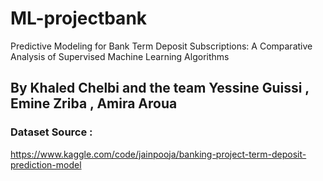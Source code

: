 # ML-projectbank
Predictive Modeling for Bank Term Deposit Subscriptions: A Comparative Analysis of Supervised Machine Learning Algorithms
## By Khaled Chelbi and the team Yessine Guissi , Emine Zriba , Amira Aroua

### Dataset Source : 
https://www.kaggle.com/code/jainpooja/banking-project-term-deposit-prediction-model
 

